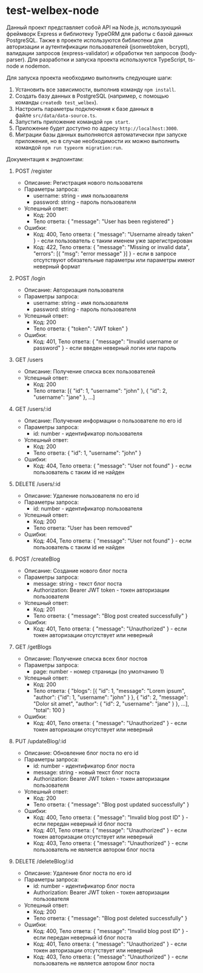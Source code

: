 # test-welbex-node

Данный проект представляет собой API на Node.js, использующий фреймворк Express и библиотеку TypeORM для работы с базой данных PostgreSQL. Также в проекте используются библиотеки для авторизации и аутентификации пользователей (jsonwebtoken, bcrypt), валидации запросов (express-validator) и обработки тел запросов (body-parser). Для разработки и запуска проекта используются TypeScript, ts-node и nodemon.
 
Для запуска проекта необходимо выполнить следующие шаги:
1. Установить все зависимости, выполнив команду `npm install`.
2. Создать базу данных в PostgreSQL (например, с помощью команды `createdb test_welbex`).
3. Настроить параметры подключения к базе данных в файле `src/data/data-source.ts`.
4. Запустить приложение командой `npm start`.
5. Приложение будет доступно по адресу `http://localhost:3000`.
6. Миграции базы данных выполняются автоматически при запуске приложения, но в случае необходимости их можно выполнить командой `npm run typeorm migration:run`.

Документация к эндпоинтам:

1. POST /register
    - Описание: Регистрация нового пользователя
    - Параметры запроса:
        - username: string - имя пользователя
        - password: string - пароль пользователя
    - Успешный ответ:
        - Код: 200
        - Тело ответа: { "message": "User has been registered" }
    - Ошибки:
        - Код: 400, Тело ответа: { "message": "Username already taken" } - если пользователь с таким именем уже зарегистрирован
        - Код: 422, Тело ответа: { "message": "Missing or invalid data", "errors": [{ "msg": "error message" }] } - если в запросе отсутствуют обязательные параметры или параметры имеют неверный формат
        
2. POST /login
    - Описание: Авторизация пользователя
    - Параметры запроса:
        - username: string - имя пользователя
        - password: string - пароль пользователя
    - Успешный ответ:
        - Код: 200
        - Тело ответа: { "token": "JWT token" }
    - Ошибки:
        - Код: 401, Тело ответа: { "message": "Invalid username or password" } - если введен неверный логин или пароль

3. GET /users
    - Описание: Получение списка всех пользователей
    - Успешный ответ:
        - Код: 200
        - Тело ответа: [{ "id": 1, "username": "john" }, { "id": 2, "username": "jane" }, ...]

4. GET /users/:id
    - Описание: Получение информации о пользователе по его id
    - Параметры запроса:
        - id: number - идентификатор пользователя
    - Успешный ответ:
        - Код: 200
        - Тело ответа: { "id": 1, "username": "john" }
    - Ошибки:
        - Код: 404, Тело ответа: { "message": "User not found" } - если пользователь с таким id не найден

5. DELETE /users/:id
    - Описание: Удаление пользователя по его id
    - Параметры запроса:
        - id: number - идентификатор пользователя
    - Успешный ответ:
        - Код: 200
        - Тело ответа: "User has been removed"
    - Ошибки:
        - Код: 404, Тело ответа: { "message": "User not found" } - если пользователь с таким id не найден

6. POST /createBlog
    - Описание: Создание нового блог поста
    - Параметры запроса:
        - message: string - текст блог поста
        - Authorization: Bearer JWT token - токен авторизации пользователя
    - Успешный ответ:
        - Код: 201
        - Тело ответа: { "message": "Blog post created successfully" }
    - Ошибки:
        - Код: 401, Тело ответа: { "message": "Unauthorized" } - если токен авторизации отсутствует или неверный
        
7. GET /getBlogs  
    - Описание: Получение списка всех блог постов
    - Параметры запроса:
        - page: number - номер страницы (по умолчанию 1)
    - Успешный ответ:
        - Код: 200
        - Тело ответа: { "blogs": [{ "id": 1, "message": "Lorem ipsum", "author": {"id": 1, "username": "john" } }, { "id": 2, "message": "Dolor sit amet", "author": { "id": 2, "username": "jane" } }, ...], "total": 100 }
    - Ошибки:
        - Код: 401, Тело ответа: { "message": "Unauthorized" } - если токен авторизации отсутствует или неверный
        
8. PUT /updateBlog/:id  
    - Описание: Обновление блог поста по его id
    - Параметры запроса:
        - id: number - идентификатор блог поста
        - message: string - новый текст блог поста
        - Authorization: Bearer JWT token - токен авторизации пользователя
    - Успешный ответ:
        - Код: 200
        - Тело ответа: { "message": "Blog post updated successfully" }
    - Ошибки:
        - Код: 400, Тело ответа: { "message": "Invalid blog post ID" } - если передан неверный id блог поста
        - Код: 401, Тело ответа: { "message": "Unauthorized" } - если токен авторизации отсутствует или неверный
        - Код: 403, Тело ответа: { "message": "Unauthorized" } - если пользователь не является автором блог поста

9. DELETE /deleteBlog/:id
    - Описание: Удаление блог поста по его id
    - Параметры запроса:
        - id: number - идентификатор блог поста
        - Authorization: Bearer JWT token - токен авторизации пользователя
    - Успешный ответ:
        - Код: 200
        - Тело ответа: { "message": "Blog post deleted successfully" }
    - Ошибки:
        - Код: 400, Тело ответа: { "message": "Invalid blog post ID" } - если передан неверный id блог поста
        - Код: 401, Тело ответа: { "message": "Unauthorized" } - если токен авторизации отсутствует или неверный
        - Код: 403, Тело ответа: { "message": "Unauthorized" } - если пользователь не является автором блог поста
